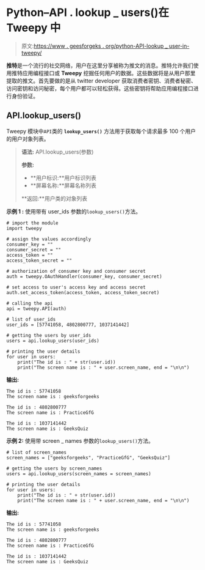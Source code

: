 # Python–API . lookup _ users()在 Tweepy 中

> 原文:[https://www . geesforgeks . org/python-API-lookup _ user-in-tweepy/](https://www.geeksforgeeks.org/python-api-lookup_users-in-tweepy/)

**推特**是一个流行的社交网络，用户在这里分享被称为推文的消息。推特允许我们使用推特应用编程接口或 **Tweepy** 挖掘任何用户的数据。这些数据将是从用户那里提取的推文。首先要做的是从 twitter developer 获取消费者密钥、消费者秘密、访问密钥和访问秘密，每个用户都可以轻松获得。这些密钥将帮助应用编程接口进行身份验证。

## API.lookup_users()

Tweepy 模块中`API`类的 **`lookup_users()`** 方法用于获取每个请求最多 100 个用户的用户对象列表。

> **语法:** API.lookup_users(参数)
> 
> **参数:**
> 
> *   **用户标识:**用户标识列表
> *   **屏幕名称:**屏幕名称列表
> 
> **返回:**用户类的对象列表

**示例 1 :** 使用带有 user_ids 参数的`lookup_users()`方法。

```
# import the module
import tweepy

# assign the values accordingly
consumer_key = ""
consumer_secret = ""
access_token = ""
access_token_secret = ""

# authorization of consumer key and consumer secret
auth = tweepy.OAuthHandler(consumer_key, consumer_secret)

# set access to user's access key and access secret 
auth.set_access_token(access_token, access_token_secret)

# calling the api 
api = tweepy.API(auth)

# list of user_ids
user_ids = [57741058, 4802800777, 1037141442]

# getting the users by user_ids
users = api.lookup_users(user_ids)

# printing the user details
for user in users:
    print("The id is : " + str(user.id))
    print("The screen name is : " + user.screen_name, end = "\n\n")
```

**输出:**

```
The id is : 57741058
The screen name is : geeksforgeeks

The id is : 4802800777
The screen name is : PracticeGfG

The id is : 1037141442
The screen name is : GeeksQuiz

```

**示例 2:** 使用带 screen _ names 参数的`lookup_users()`方法。

```
# list of screen_names
screen_names = ["geeksforgeeks", "PracticeGfG", "GeeksQuiz"]

# getting the users by screen_names
users = api.lookup_users(screen_names = screen_names)

# printing the user details
for user in users:
    print("The id is : " + str(user.id))
    print("The screen name is : " + user.screen_name, end = "\n\n")
```

**输出:**

```
The id is : 57741058
The screen name is : geeksforgeeks

The id is : 4802800777
The screen name is : PracticeGfG

The id is : 1037141442
The screen name is : GeeksQuiz

```